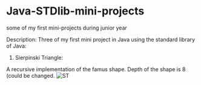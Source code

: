 # Java-STDlib-mini-projects
some of my first mini-projects during junior year

Description:
Three of my first mini project in Java using the standard library of Java:

1. Sierpinski Triangle:
  
  A recursive implementation of the famus shape. Depth of the shape is 8 (could be changed.
  ![ST](Java-STDlib-mini-projects/ST1.PNG)
